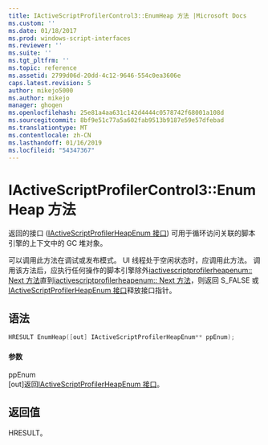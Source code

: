 ```yaml
---
title: IActiveScriptProfilerControl3::EnumHeap 方法 |Microsoft Docs
ms.custom: ''
ms.date: 01/18/2017
ms.prod: windows-script-interfaces
ms.reviewer: ''
ms.suite: ''
ms.tgt_pltfrm: ''
ms.topic: reference
ms.assetid: 2799d06d-20dd-4c12-9646-554c0ea3606e
caps.latest.revision: 5
author: mikejo5000
ms.author: mikejo
manager: ghogen
ms.openlocfilehash: 25e81a4aa631c142d4444c0578742f68001a108d
ms.sourcegitcommit: 8bf9e51c77a5a602fab9513b9187e59e57dfebad
ms.translationtype: MT
ms.contentlocale: zh-CN
ms.lasthandoff: 01/16/2019
ms.locfileid: "54347367"
---
```

# <a name="iactivescriptprofilercontrol3enumheap-method"></a>IActiveScriptProfilerControl3::EnumHeap 方法
返回的接口 ([IActiveScriptProfilerHeapEnum 接口](../../winscript/reference/iactivescriptprofilerheapenum-interface.md)) 可用于循环访问关联的脚本引擎的上下文中的 GC 堆对象。  
  
 可以调用此方法在调试或发布模式。 UI 线程处于空闲状态时，应调用此方法。 调用该方法后，应执行任何操作的脚本引擎除外[iactivescriptprofilerheapenum:: Next 方法](../../winscript/reference/iactivescriptprofilerheapenum-next-method.md)直到[iactivescriptprofilerheapenum:: Next 方法](../../winscript/reference/iactivescriptprofilerheapenum-next-method.md)，则返回 S_FALSE 或[IActiveScriptProfilerHeapEnum 接口](../../winscript/reference/iactivescriptprofilerheapenum-interface.md)释放接口指针。  
  
## <a name="syntax"></a>语法  
  
```cpp
HRESULT EnumHeap([out] IActiveScriptProfilerHeapEnum** ppEnum);  
```  
  
#### <a name="parameters"></a>参数  
 ppEnum  
 [out]返回[IActiveScriptProfilerHeapEnum 接口](../../winscript/reference/iactivescriptprofilerheapenum-interface.md)。  
  
## <a name="return-value"></a>返回值  
 HRESULT。
